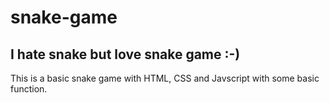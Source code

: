 # snake-game
## I hate snake but love snake game :-)

This is a basic snake game with HTML, CSS and Javscript with some basic function.
